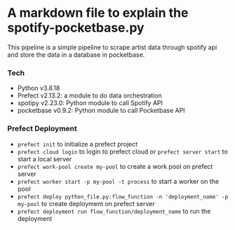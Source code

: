 # A markdown file to explain the spotify-pocketbase.py 
This pipeline is a simple pipeline to scrape artist data through spotify api and store the data in a database in pocketbase.

### Tech
- Python v3.8.18
- Prefect v2.13.2: a module to do data orchestration
- spotipy v2.23.0: Python module to call Spotify API
- pocketbase v0.9.2: Python module to call Pocketbase API

### Prefect Deployment
- `prefect init` to initialize a prefect project
- `prefect cloud login` to login to prefect cloud or `prefect server start` to start a local server
- `prefect work-pool create my-pool` to create a work pool on prefect server
- `prefect worker start -p my-pool -t process` to start a worker on the pool
- `prefect deploy python_file.py:flow_function -n 'deployment_name' -p my-pool` to create deployment on prefect server
- `prefect deployment run flow_function/deployment_name` to run the deployment
